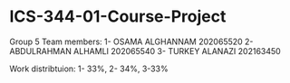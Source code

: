 # ICS-344-01-Course-Project
Group 5
Team members:
1- OSAMA ALGHANNAM 202065520
2- ABDULRAHMAN ALHAMLI 202065540
3- TURKEY ALANAZI 202163450

Work distribtuion: 1- 33%, 2- 34%, 3-33%
